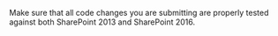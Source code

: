 Make sure that all code changes you are submitting are properly tested against both SharePoint 2013 and SharePoint 2016.
